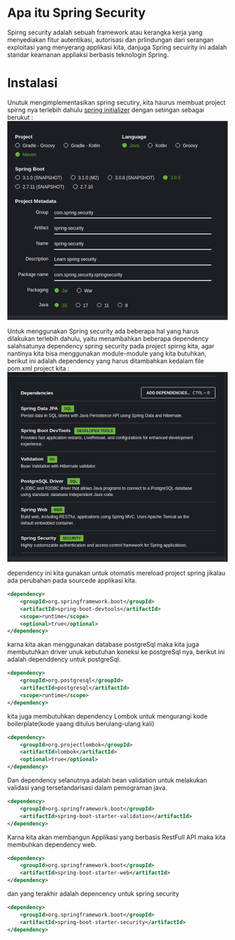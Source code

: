 # Apa itu Spring Security
Spirng security adalah sebuah framework atau kerangka kerja yang menyediakan fitur autentikasi, autorisasi dan prlindungan dari serangan exploitasi yang menyerang applikasi kita, danjuga Spring secuirity ini adalah standar keamanan appliaksi berbasis teknologin Spring.

# Instalasi
Unutuk mengimplementasikan spring secutiry, kita haurus membuat project spirng nya terlebih dahulu [spring initializer](https://start.spring.io/) dengan setingan sebagai berukut :
![initialize](https://github.com/alliano/spring-security-V6.2/blob/master/src/main/resources/imgs/inisialize.jpg)

Untuk menggunakan Spring security ada beberapa hal yang harus dilakukan terlebih dahulu, yaitu menambahkan beberapa dependency salahsatunya dependency spring security pada project spirng kita, agar nantinya kita bisa menggunakan module-module yang kita butuhkan, berikut ini adalah dependency yang harus ditambahkan kedalam file pom.xml project kita :
![dependencies](https://github.com/alliano/spring-security-V6.2/blob/master/src/main/resources/imgs/dependencies.jpg)

dependency ini kita gunakan untuk otomatis mereload project spring jikalau ada perubahan pada sourcede applikasi kita.
``` xml
<dependency>
	<groupId>org.springframework.boot</groupId>
	<artifactId>spring-boot-devtools</artifactId>
	<scope>runtime</scope>
	<optional>true</optional>
</dependency>
```
karna kita akan menggunakan database postgreSql maka kita juga membutuhkan driver unuk kebutuhan koneksi ke postgreSql nya, berikut ini adalah dependdency untuk postgreSql.
``` xml
<dependency>
	<groupId>org.postgresql</groupId>
	<artifactId>postgresql</artifactId>
	<scope>runtime</scope>
</dependency>
```
kita juga membutuhkan dependency Lombok untuk mengurangi kode boilerplate(kode yaang ditulus berulang-ulang kali)
``` xml
<dependency>
	<groupId>org.projectlombok</groupId>
	<artifactId>lombok</artifactId>
	<optional>true</optional>
</dependency>
```
Dan dependency selanutnya adalah bean validation untuk melakukan validasi yang tersetandarisasi dalam pemograman java.
``` xml
<dependency>
	<groupId>org.springframework.boot</groupId>
	<artifactId>spring-boot-starter-validation</artifactId>
</dependency>
```
Karna kita akan membangun Applikasi yang berbasis RestFull API maka kita membuhkan dependency web.
``` xml
<dependency>
	<groupId>org.springframework.boot</groupId>
	<artifactId>spring-boot-starter-web</artifactId>
</dependency>
```
dan yang terakhir adalah depencency untuk spring security 
``` xml
<dependency>
	<groupId>org.springframework.boot</groupId>
	<artifactId>spring-boot-starter-security</artifactId>
</dependency>
```